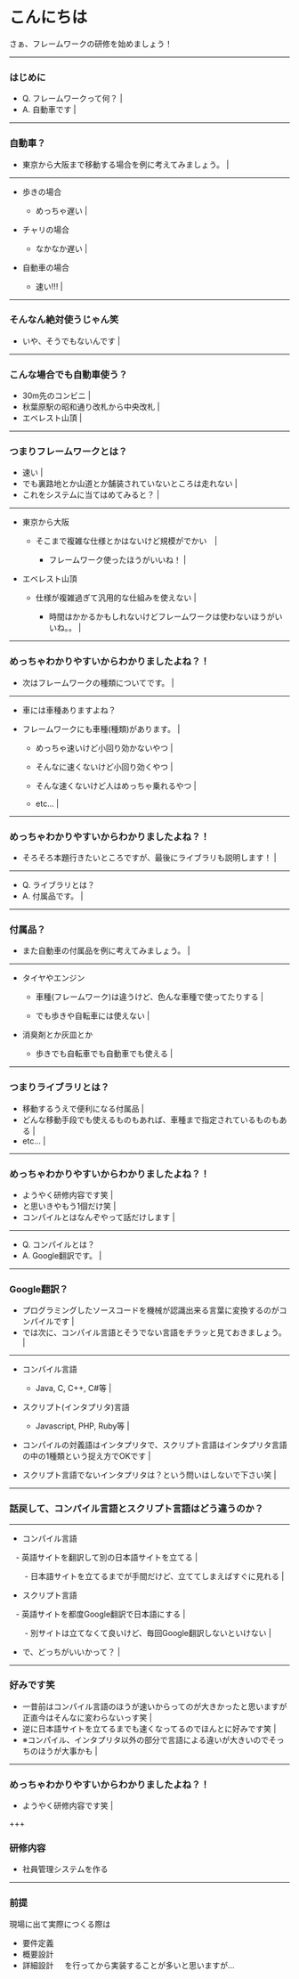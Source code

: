 # こんにちは

さぁ、フレームワークの研修を始めましょう！

---

### はじめに

- Q. フレームワークって何？ |
- A. 自動車です |

---

### 自動車？

- 東京から大阪まで移動する場合を例に考えてみましょう。 |

---

- 歩きの場合

    - めっちゃ遅い |

- チャリの場合

    - なかなか遅い |

- 自動車の場合

    - 速い!!! |

---

### そんなん絶対使うじゃん笑

- いや、そうでもないんです |

---

### こんな場合でも自動車使う？

- 30m先のコンビニ |
- 秋葉原駅の昭和通り改札から中央改札 |
- エベレスト山頂 |

---

### つまりフレームワークとは？

- 速い |
- でも裏路地とか山道とか舗装されていないところは走れない |
- これをシステムに当てはめてみると？ |

---

- 東京から大阪

    - そこまで複雑な仕様とかはないけど規模がでかい　|

        - フレームワーク使ったほうがいいね！ |

- エベレスト山頂

    - 仕様が複雑過ぎて汎用的な仕組みを使えない |

        - 時間はかかるかもしれないけどフレームワークは使わないほうがいいね。。 |

---

### めっちゃわかりやすいからわかりましたよね？！

- 次はフレームワークの種類についてです。 |

---

- 車には車種ありますよね？

- フレームワークにも車種(種類)があります。 |

    - めっちゃ速いけど小回り効かないやつ |

    - そんなに速くないけど小回り効くやつ |

    - そんな速くないけど人はめっちゃ乗れるやつ |

    - etc... |

---

### めっちゃわかりやすいからわかりましたよね？！

- そろそろ本題行きたいところですが、最後にライブラリも説明します！ |

---

- Q. ライブラリとは？
- A. 付属品です。 |

---

### 付属品？

- また自動車の付属品を例に考えてみましょう。 |

---

- タイヤやエンジン

    - 車種(フレームワーク)は違うけど、色んな車種で使ってたりする |

    - でも歩きや自転車には使えない |

- 消臭剤とか灰皿とか

    - 歩きでも自転車でも自動車でも使える |

---

### つまりライブラリとは？

- 移動するうえで便利になる付属品 |
- どんな移動手段でも使えるものもあれば、車種まで指定されているものもある |
- etc... |

---

### めっちゃわかりやすいからわかりましたよね？！

- ようやく研修内容です笑 |
- と思いきやもう1個だけ笑 |
- コンパイルとはなんぞやって話だけします |

---

- Q. コンパイルとは？
- A. Google翻訳です。 |

---

### Google翻訳？

- プログラミングしたソースコードを機械が認識出来る言葉に変換するのがコンパイルです |
- では次に、コンパイル言語とそうでない言語をチラッと見ておきましょう。 |

---

- コンパイル言語

    - Java, C, C++, C#等 |

- スクリプト(インタプリタ)言語

    - Javascript, PHP, Ruby等 |

- コンパイルの対義語はインタプリタで、スクリプト言語はインタプリタ言語の中の1種類という捉え方でOKです |

- スクリプト言語でないインタプリタは？という問いはしないで下さい笑 |

---

### 話戻して、コンパイル言語とスクリプト言語はどう違うのか？

---

- コンパイル言語

    - 英語サイトを翻訳して別の日本語サイトを立てる |

        - 日本語サイトを立てるまでが手間だけど、立ててしまえばすぐに見れる |

- スクリプト言語

    - 英語サイトを都度Google翻訳で日本語にする |

        - 別サイトは立てなくて良いけど、毎回Google翻訳しないといけない |

- で、どっちがいいかって？ |

---

### 好みです笑

- 一昔前はコンパイル言語のほうが速いからってのが大きかったと思いますが正直今はそんなに変わらないっす笑 |
- 逆に日本語サイトを立てるまでも速くなってるのでほんとに好みです笑 |
- ※コンパイル、インタプリタ以外の部分で言語による違いが大きいのでそっちのほうが大事かも |

---

### めっちゃわかりやすいからわかりましたよね？！

- ようやく研修内容です笑 |

+++

### 研修内容

- 社員管理システムを作る

---

### 前提

現場に出て実際につくる際は

- 要件定義
- 概要設計
- 詳細設計
    
を行ってから実装することが多いと思いますが...
    
